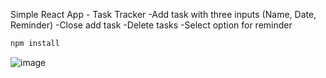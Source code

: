 Simple React App - Task Tracker
-Add task with three inputs (Name, Date, Reminder) 
-Close add task 
-Delete tasks 
-Select option for reminder
```bash
npm install
```

![image](https://github.com/user-attachments/assets/e0c0e1c6-7239-4ce3-bc62-78aadb07516e)

